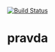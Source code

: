 [![Build Status](https://travis-ci.com/mogorman/pravda.svg?branch=master)](https://travis-ci.com/mogorman/pravda)

# pravda
